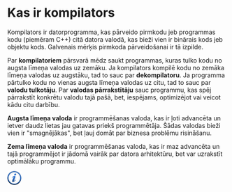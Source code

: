 # Kas ir kompilators

Kompilators ir datorprogramma, kas pārveido pirmkodu jeb programmas kodu (piemēram C++) citā datora valodā, kas bieži vien ir binārais kods jeb objektu kods. Galvenais mērķis pirmkoda pārveidošanai ir tā izpilde.

Par **kompilatoriem** pārsvarā mēdz saukt programmas, kuras tulko kodu no augsta līmeņa valodas uz zemāku. Ja kompilators kompilē kodu no zemāka līmeņa valodas uz augstāku, tad to sauc par **dekompilatoru**. Ja programma pārtulko kodu no vienas augsta līmeņa valodas uz citu, tad to sauc par **valodu tulkotāju**. Par **valodas pārrakstītāju** sauc programmu, kas spēj pārrakstīt konkrētu valodu tajā pašā, bet, iespējams, optimizējot vai veicot kādu citu darbību.

**Augsta līmeņa valoda** ir programmēšanas valoda, kas ir ļoti advancēta un ietver daudz lietas jau gatavas priekš programmētāja. Šādas valodas bieži vien ir "smagnējākas", bet ļauj domāt par biznesa problēmu risināšanu.

**Zema līmeņa valoda** ir programmēšanas valoda,
kas ir maz advancēta un tajā programmējot ir jādomā vairāk par datora arhitektūru, bet var uzrakstīt optimālāku programmu.

<a href="http://en.wikipedia.org/wiki/Compiler" target="_blank">![Vairāk informācija](/media/theory/information.png)</a>
